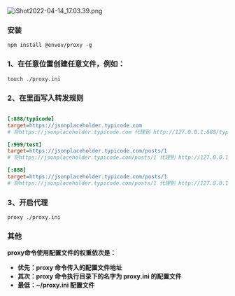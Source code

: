
![iShot2022-04-14_17.03.39.png](https://s2.loli.net/2022/04/14/zREjdyInqBxaFfs.png)


### 安装
```shell
npm install @envov/proxy -g 
```

### 1、在任意位置创建任意文件，例如：
```shell
touch ./proxy.ini
```
### 2、在里面写入转发规则

```ini

[:888/typicode]
target=https://jsonplaceholder.typicode.com
# 将https://jsonplaceholder.typicode.com 代理到 http://127.0.0.1:888/typicode

[:999/test]
target=https://jsonplaceholder.typicode.com/posts/1
# 将https://jsonplaceholder.typicode.com/posts/1 代理到 http://127.0.0.1:999/test

[:888]
target=https://jsonplaceholder.typicode.com/posts/1
# 将https://jsonplaceholder.typicode.com/posts/1 代理到 http://127.0.0.1:888
```

### 3、开启代理
```shell
proxy ./proxy.ini
```


### 其他
**proxy命令使用配置文件的权重依次是：**

*  **优先：proxy 命令传入的配置文件地址**
*  **其次：proxy 命令执行目录下的名字为 proxy.ini 的配置文件**
*  **最低：~/proxy.ini 配置文件**

